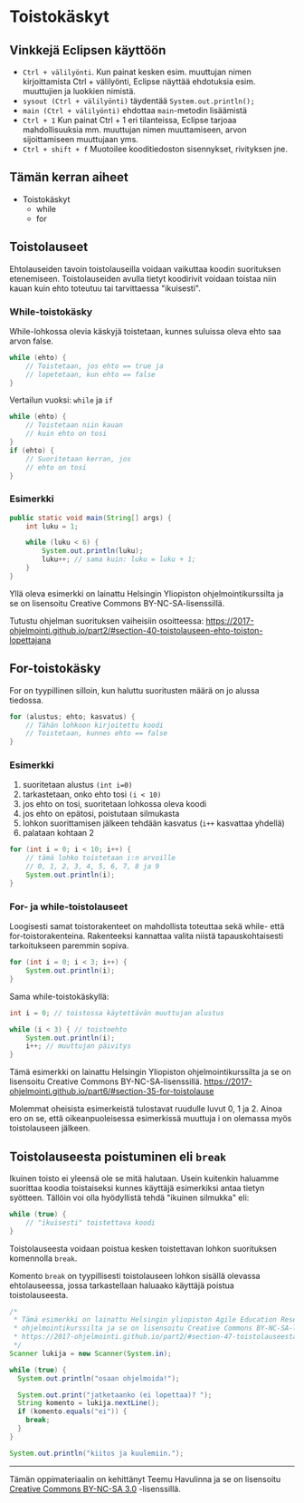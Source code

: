 # Toistokäskyt

## Vinkkejä Eclipsen käyttöön

* `Ctrl + välilyönti`. Kun painat kesken esim. muuttujan nimen kirjoittamista Ctrl + välilyönti, Eclipse näyttää ehdotuksia esim. muuttujien ja luokkien nimistä.
* `sysout (Ctrl + välilyönti)` täydentää `System.out.println();`
* `main (Ctrl + välilyönti)` ehdottaa `main`-metodin lisäämistä
* `Ctrl + 1` Kun painat Ctrl + 1 eri tilanteissa, Eclipse tarjoaa mahdollisuuksia mm. muuttujan nimen muuttamiseen, arvon sijoittamiseen muuttujaan yms.
* `Ctrl + shift + f` Muotoilee kooditiedoston sisennykset, rivityksen jne.

## Tämän kerran aiheet

* Toistokäskyt
    * while
    * for


## Toistolauseet

Ehtolauseiden tavoin toistolauseilla voidaan vaikuttaa koodin suorituksen etenemiseen.
Toistolauseiden avulla tietyt koodirivit voidaan toistaa niin kauan kuin ehto toteutuu tai tarvittaessa "ikuisesti".

### While-toistokäsky

While-lohkossa olevia käskyjä toistetaan, kunnes suluissa oleva ehto saa arvon false. 

```java
while (ehto) {
    // Toistetaan, jos ehto == true ja 
    // lopetetaan, kun ehto == false
}
```

Vertailun vuoksi: `while` ja `if`
```java
while (ehto) {
    // Toistetaan niin kauan
    // kuin ehto on tosi
}
if (ehto) {
    // Suoritetaan kerran, jos
    // ehto on tosi
}
```


### Esimerkki
```java
public static void main(String[] args) {
    int luku = 1;

    while (luku < 6) {
        System.out.println(luku);
        luku++; // sama kuin: luku = luku + 1;
    }
}
```
Yllä oleva esimerkki on lainattu Helsingin Yliopiston ohjelmointikurssilta ja se on lisensoitu Creative Commons BY-NC-SA-lisenssillä.

Tutustu ohjelman suorituksen vaiheisiin osoitteessa: https://2017-ohjelmointi.github.io/part2/#section-40-toistolauseen-ehto-toiston-lopettajana

## For-toistokäsky

For on tyypillinen silloin, kun haluttu suoritusten määrä on jo alussa tiedossa.

```java
for (alustus; ehto; kasvatus) {
    // Tähän lohkoon kirjoitettu koodi 
    // Toistetaan, kunnes ehto == false
}
```

### Esimerkki

1. suoritetaan alustus `(int i=0)`
2. tarkastetaan, onko ehto tosi `(i < 10)`
3. jos ehto on tosi, suoritetaan lohkossa oleva koodi
4. jos ehto on epätosi, poistutaan silmukasta
5. lohkon suorittamisen jälkeen tehdään kasvatus (`i++` kasvattaa yhdellä)
6. palataan kohtaan 2

```java
for (int i = 0; i < 10; i++) {
    // tämä lohko toistetaan i:n arvoille
    // 0, 1, 2, 3, 4, 5, 6, 7, 8 ja 9
    System.out.println(i);
}
```

### For- ja while-toistolauseet

Loogisesti samat toistorakenteet on mahdollista toteuttaa sekä while- että for-toistorakenteina. Rakenteeksi kannattaa valita niistä tapauskohtaisesti tarkoitukseen paremmin sopiva.

```java
for (int i = 0; i < 3; i++) {
    System.out.println(i); 
}
```

Sama while-toistokäskyllä:

```java
int i = 0; // toistossa käytettävän muuttujan alustus 

while (i < 3) { // toistoehto 
    System.out.println(i); 
    i++; // muuttujan päivitys
}
```

Tämä esimerkki on lainattu Helsingin Yliopiston ohjelmointikurssilta ja se on lisensoitu Creative Commons BY-NC-SA-lisenssillä. 
https://2017-ohjelmointi.github.io/part6/#section-35-for-toistolause 

Molemmat oheisista esimerkeistä tulostavat ruudulle luvut 0, 1 ja 2. Ainoa ero on se, että oikeanpuoleisessa esimerkissä muuttuja i on olemassa myös toistolauseen jälkeen.

## Toistolauseesta poistuminen eli `break`

Ikuinen toisto ei yleensä ole se mitä halutaan. Usein kuitenkin haluamme suorittaa koodia toistaiseksi kunnes käyttäjä esimerkiksi antaa tietyn syötteen. Tällöin voi olla hyödyllistä tehdä "ikuinen silmukka" eli:

```java
while (true) {
    // "ikuisesti" toistettava koodi
}
```

Toistolauseesta voidaan poistua kesken toistettavan lohkon suorituksen komennolla `break`.

Komento `break` on tyypillisesti toistolauseen lohkon sisällä olevassa ehtolauseessa, jossa tarkastellaan haluaako käyttäjä poistua toistolauseesta.

```java
/* 
 * Tämä esimerkki on lainattu Helsingin yliopiston Agile Education Research -tutkimusryhmän
 * ohjelmointikurssilta ja se on lisensoitu Creative Commons BY-NC-SA-lisenssillä. 
 * https://2017-ohjelmointi.github.io/part2/#section-47-toistolauseesta-poistuminen 
 */
Scanner lukija = new Scanner(System.in);

while (true) {
  System.out.println("osaan ohjelmoida!");

  System.out.print("jatketaanko (ei lopettaa)? ");
  String komento = lukija.nextLine();
  if (komento.equals("ei")) {
    break;
  }
}

System.out.println("kiitos ja kuulemiin.");
```

---

Tämän oppimateriaalin on kehittänyt Teemu Havulinna ja se on lisensoitu [Creative Commons BY-NC-SA 3.0](https://creativecommons.org/licenses/by-nc-sa/3.0/) -lisenssillä. 